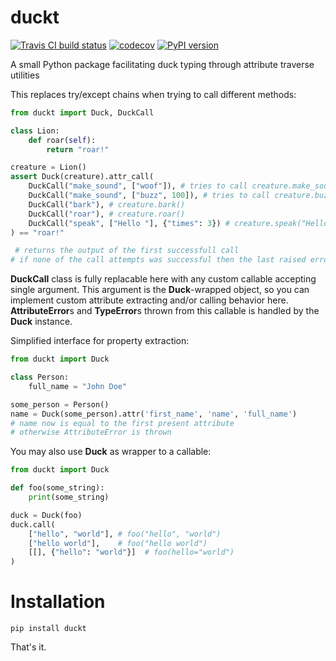 # duckt

[![Travis CI build status](https://travis-ci.org/monomonedula/duckt.svg?branch=master)](https://travis-ci.org/monomonedula/duckt.svg?branch=master)
[![codecov](https://codecov.io/gh/monomonedula/duck/branch/master/graph/badge.svg)](https://codecov.io/gh/monomonedula/duck)
[![PyPI version](https://badge.fury.io/py/duckt.svg)](https://badge.fury.io/py/duckt)


A small Python package facilitating duck typing through attribute traverse utilities

This replaces try/except chains when trying to call different methods:
```python
from duckt import Duck, DuckCall

class Lion:
    def roar(self):
        return "roar!"

creature = Lion()
assert Duck(creature).attr_call(
    DuckCall("make_sound", ["woof"]), # tries to call creature.make_sound("woof")
    DuckCall("make_sound", ["buzz", 100]), # tries to call creature.buzz("buzz", 100)
    DuckCall("bark"), # creature.bark()
    DuckCall("roar"), # creature.roar()
    DuckCall("speak", ["Hello "], {"times": 3}) # creature.speak("Hello ", times=3)
) == "roar!"

 # returns the output of the first successfull call
# if none of the call attempts was successful then the last raised error will be thrown
```
**DuckCall** class is fully replacable here with any custom callable accepting single argument. This argument is the **Duck**-wrapped object, so you can implement custom attribute extracting and/or calling behavior here. **AttributeError**s and **TypeError**s thrown from this callable is handled by the **Duck** instance.


Simplified interface for property extraction:
```python
from duckt import Duck

class Person:
    full_name = "John Doe"

some_person = Person()
name = Duck(some_person).attr('first_name', 'name', 'full_name')
# name now is equal to the first present attribute
# otherwise AttributeError is thrown
```

You may also use **Duck** as wrapper to a callable:
```python
from duckt import Duck

def foo(some_string):
    print(some_string)

duck = Duck(foo)
duck.call(
    ["hello", "world"], # foo("hello", "world")
    ["hello world"],    # foo("hello world")
    [[], {"hello": "world"}]  # foo(hello="world")
)

```
# Installation
```shell script
pip install duckt
```

That's it.
